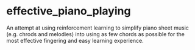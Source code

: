 # effective_piano_playing


An attempt at using reinforcement learning to simplify piano sheet music (e.g. chrods and melodies) into using as few chords as possible for the most effective fingering and easy learning experience.
